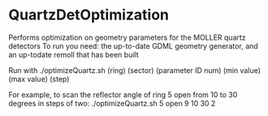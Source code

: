 # QuartzDetOptimization
Performs optimization on geometry parameters for the MOLLER quartz detectors
To run you need: the up-to-date GDML geometry generator, and an up-todate remoll that has been built

Run with
./optimizeQuartz.sh (ring) (sector) (parameter ID num) (min value) (max value) (step)

For example, to scan the reflector angle of ring 5 open from 10 to 30 degrees in steps of two:
./optimizeQuartz.sh 5 open 9 10 30 2
